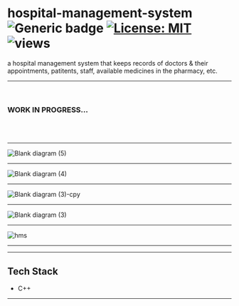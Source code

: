 # hospital-management-system &nbsp; ![Generic badge](https://img.shields.io/badge/University-Project-red.svg) [![License: MIT](https://img.shields.io/badge/License-MIT-yellow.svg)](https://en.wikipedia.org/wiki/MIT_License) ![views](https://visitor-badge.glitch.me/badge?page_id=code-chaser.hospital-management-system) &nbsp;
 a hospital management system that keeps records of doctors & their appointments, patitents, staff, available medicines in the pharmacy, etc.

___

<br>

### **WORK IN PROGRESS...**


<br>
<br>

___

![Blank diagram (5)](https://user-images.githubusercontent.com/63065397/124426369-911f4080-dd87-11eb-8509-ef0328ecf91c.png)

___
![Blank diagram (4)](https://user-images.githubusercontent.com/63065397/124424981-8bc0f680-dd85-11eb-96b1-962204bfa39a.png)

___


![Blank diagram (3)-cpy](https://user-images.githubusercontent.com/63065397/124424453-acd51780-dd84-11eb-9b4f-687f72099226.png)
___



![Blank diagram (3)](https://user-images.githubusercontent.com/63065397/124424111-16a0f180-dd84-11eb-8339-584f7d62bea8.png)
___

![hms](https://user-images.githubusercontent.com/63065397/124423296-74343e80-dd82-11eb-8c73-a74a45395f65.png)



___


___

## Tech Stack
* C++

___
